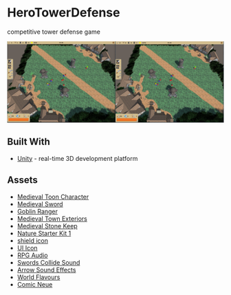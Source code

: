 # HeroTowerDefense
competitive tower defense game

![screenshot](./screenshot.PNG)

## Built With
* [Unity](https://unity.com/) - real-time 3D development platform

## Assets
* [Medieval Toon Character](https://assetstore.unity.com/packages/3d/characters/medieval-toon-character-19641)
* [Medieval Sword](https://assetstore.unity.com/packages/3d/medieval-sword-73359)
* [Goblin Ranger](https://assetstore.unity.com/packages/3d/characters/humanoids/goblin-ranger-14607)
* [Medieval Town Exteriors](https://assetstore.unity.com/packages/3d/environments/fantasy/medieval-town-exteriors-27026)
* [Medieval Stone Keep](https://assetstore.unity.com/packages/3d/environments/medieval-stone-keep-56596)
* [Nature Starter Kit 1](https://assetstore.unity.com/packages/3d/environments/nature-starter-kit-1-49962)
* [shield icon](http://iconshow.me/)
* [UI Icon](https://kenney.nl/assets?q=ui)
* [RPG Audio](https://kenney.nl/assets/rpg-audio)
* [Swords Collide Sound](https://soundcloud.com/kevin-wong-86/swords-collide-sound-explorer)
* [Arrow Sound Effects](https://www.freesoundeffects.com/)
* [World Flavours](https://www.playonloop.com/?s=World+Flavours&post_type=product)
* [Comic Neue](http://www.comicneue.com/)